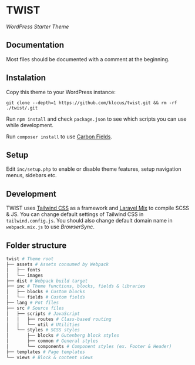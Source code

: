 # TWIST

*WordPress Starter Theme*

## Documentation

Most files should be documented with a comment at the beginning.

## Instalation

Copy this theme to your WordPress instance:

```
git clone --depth=1 https://github.com/klocus/twist.git && rm -rf ./twist/.git
```

Run `npm install` and check `package.json` to see which scripts you can use while development.

Run `composer install` to use [Carbon Fields](https://carbonfields.net/).

## Setup

Edit `inc/setup.php` to enable or disable theme features, setup navigation menus, sidebars etc.

## Development

TWIST uses [Tailwind CSS](https://tailwindcss.com/) as a framework and [Laravel Mix](https://laravel-mix.com/) to
compile SCSS & JS. You can change default settings of Tailwind CSS in `tailwind.config.js`. You should also change
default domain name in `webpack.mix.js` to use *BrowserSync*.

## Folder structure

```bash
twist # Theme root
├── assets # Assets consumed by Webpack
│   ├── fonts
│   └── images
├── dist # Webpack build target
├── inc # Theme functions, blocks, fields & libraries
│   ├── blocks # Custom blocks
│   └── fields # Custom fields
├── lang # Pot files
├── src # Source files
│   ├── scripts # JavaScript
│   │   ├── routes # Class-based routing
│   │   └── util # Utilities
│   └── styles # SCSS styles
│       ├── blocks # Gutenberg block styles
│       ├── common # General styles
│       └── components # Component styles (ex. Footer & Header)
├── templates # Page templates
└── views # Block & content views
```
